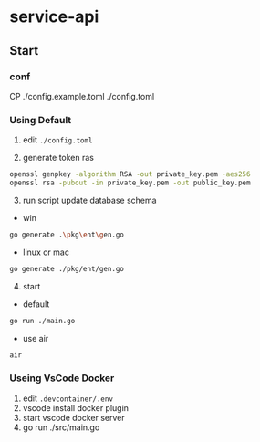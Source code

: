 # service-api

## Start

### conf

CP ./config.example.toml ./config.toml

### Using Default

1. edit `./config.toml`

2. generate token ras

```bash
openssl genpkey -algorithm RSA -out private_key.pem -aes256
openssl rsa -pubout -in private_key.pem -out public_key.pem
```

3. run script update database schema

* win

```bash
go generate .\pkg\ent\gen.go
```

* linux or mac

```bash
go generate ./pkg/ent/gen.go
```

4. start

* default

```bash
go run ./main.go
```

* use air

```bash
air
```

### Useing VsCode Docker

1. edit `.devcontainer/.env`
2. vscode install docker plugin
3. start vscode docker server
4. go run ./src/main.go

